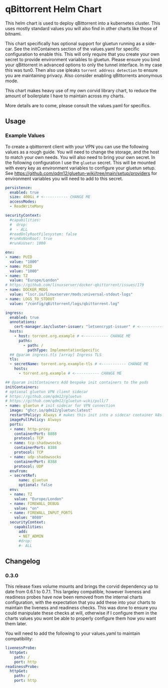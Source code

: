 # qBittorrent Helm Chart

This helm chart is used to deploy qBittorrent into a kubernetes cluster.
This uses mostly standard values you will also find in other charts like those of bitnami.

This chart specifically has optional support for gluetun running as a side-car. See the initContainers section of the values.yaml for specific configuration to enable this. This will only require that you create your own secret to provide environment variables to gluetun. Please ensure you bind your qBittorrent in advanced options to only the tunnel interface. In my case this was tun0. Then also use ipleaks ``torrent address detection`` to ensure you are maintaining privacy. Also consider enabling qBittorrents anonymous mode.

This chart makes heavy use of my own corvid library chart, to reduce the amount of boilerplate I have to maintain across my charts.

More details are to come, please consult the values.yaml for specifics.

## Usage

### Example Values

To create a qbittorrent client with your VPN you can use the following values as a rough guide. You will need to change the storage, and the host to match your own needs. You will also need to bring your own secret. In the following configuration I use the ``gluetun`` secret. This will be mounted with every key as environment variables to configure your gluetun setup. See https://github.com/qdm12/gluetun-wiki/tree/main/setup/providers for environment variables you will need to add to this secret.

```yaml
persistence:
  enabled: true
  size: 400Gi # <----------- CHANGE ME
  accessModes:
  - ReadWriteMany

securityContext:
  #capabilities:
  #  drop:
  #  - ALL
  #readOnlyRootFilesystem: false
  #runAsNonRoot: true
  #runAsUser: 1000

env:
- name: PUID
  value: "1000"
- name: PGID
  value: "1000"
- name: TZ
  value: "Europe/London"
# https://github.com/linuxserver/docker-qbittorrent/issues/179
- name: DOCKER_MODS
  value: "lscr.io/linuxserver/mods:universal-stdout-logs"
- name: LOGS_TO_STDOUT
  value: "/config/qBittorrent/logs/qbittorrent.log"

ingress:
  enabled: true
  annotations:
    cert-manager.io/cluster-issuer: "letsencrypt-issuer" # <----------- CHANGE ME
  hosts:
    - host: torrent.org.example # <----------- CHANGE ME
      paths:
        - path: /
          pathType: ImplementationSpecific
  ## @param ingress.tls [array] Ingress TLS
  tls:
  - secretName: torrent.org.example-tls # <----------- CHANGE ME
    hosts:
      - torrent.org.example # <----------- CHANGE ME

## @param initContainers Add bespoke init containers to the pods
initContainers:
# optional gluetun VPN client sidecar
# https://github.com/qdm12/gluetun
# https://github.com/qdm12/gluetun-wiki/pull/7
- name: gluetun # init sidecar for VPN connection
  image: "ghcr.io/qdm12/gluetun:latest"
  restartPolicy: Always # makes this init into a sidecar container k8s 1.29
  imagePullPolicy: Always
  ports:
  - name: http-proxy
    containerPort: 8888
    protocol: TCP
  - name: tcp-shadowsocks
    containerPort: 8388
    protocol: TCP
  - name: udp-shadowsocks
    containerPort: 8388
    protocol: UDP
  envFrom:
  - secretRef:
      name: gluetun
      optional: false
  env:
  - name: TZ
    value: "Europe/London"
  - name: FIREWALL_DEBUG
    value: "on"
  - name: FIREWALL_INPUT_PORTS
    value: "8080"
  securityContext:
    capabilities:
      add:
      - NET_ADMIN
      #drop:
      #- ALL
```


## Changelog

### 0.3.0

This release fixes volume mounts and brings the corvid dependency up to date from 0.6.1 to 0.7.1. This largeley compatible, however liveness and readiness probes have now been removed from the internal charts configuration, with the expectation that you add these into your charts to maintain the liveness and readiness checks. This was done to ensure you could manipulate these checks at will, otherwise if I configure them in the charts values you wont be able to properly configure them how you want them later.

You will need to add the following to your values.yaml to maintain compatibility:

```yaml
livenessProbe:
  httpGet:
    path: /
    port: http
readinessProbe:
  httpGet:
    path: /
    port: http
```
